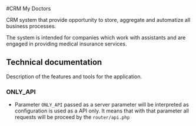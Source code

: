 #CRM My Doctors

CRM system that provide opportunity to store, aggregate and automatize all business
processes.

The system is intended for companies which work with assistants and are engaged in
providing medical insurance services.

## Technical documentation
Description of the features and tools for the application.

### ONLY_API
- Parameter `ONLY_API` passed as a server parameter will be interpreted as configuration is used as a API only.
 It means that with that parameter all requests will be proceed by the `router/api.php` 
  